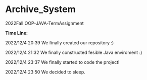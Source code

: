 # Archive_System
2022Fall OOP-JAVA-TermAssignment

**Time Line:**

2022/12/4 20:39 We finally created our repository :)

2022/12/4 21:32 We finally constructed fesible Java enviroment :)

2022/12/4 23:37 We finally started to code the project!

2022/12/4 23:50 We decided to sleep.

